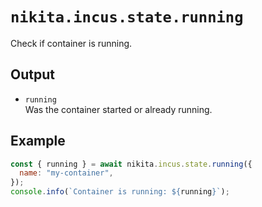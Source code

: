 # `nikita.incus.state.running`

Check if container is running.

## Output

- `running`  
  Was the container started or already running.

## Example

```js
const { running } = await nikita.incus.state.running({
  name: "my-container",
});
console.info(`Container is running: ${running}`);
```
